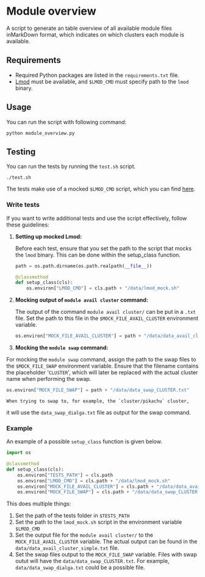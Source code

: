 # Module overview

A script to generate an table overview of all available module files inMarkDown format,
which indicates on which clusters each module is available.

## Requirements
- Required Python packages are listed in the `requirements.txt`  file.
- [Lmod](https://github.com/TACC/Lmod) must be available, and `$LMOD_CMD` must specify path to the `lmod` binary.

## Usage
You can run the script with following command:

```shell
python module_overview.py
```

## Testing
You can run the tests by running the `test.sh` script.
```shell
./test.sh
```

The tests make use of a mocked `$LMOD_CMD` script, which you can find [here](tests/data/lmod_mock.sh).

### Write tests
If you want to write additional tests and use the script effectively, follow these guidelines:


1. **Setting up mocked Lmod:**

   Before each test, ensure that you set the path to the script that mocks the `lmod` binary.
   This can be done within the setup_class function.
   ```python
   path = os.path.dirname(os.path.realpath(__file__))
   
   @classmethod
   def setup_class(cls):
       os.environ["LMOD_CMD"] = cls.path + "/data/lmod_mock.sh"
   ```

2. **Mocking output of `module avail cluster` command:**

   The output of the command `module avail cluster/` can be put in a `.txt` file. 
   Set the path to this file in the `$MOCK_FILE_AVAIL_CLUSTER` environment variable.
   ```python
   os.environ["MOCK_FILE_AVAIL_CLUSTER"] = path + "/data/data_avail_cluster_simple.txt"
   ```
   
3. **Mocking the `module swap` command:**

For mocking the `module swap` command, assign the path to the swap files to the `$MOCK_FILE_SWAP` environment variable.
   Ensure that the filename contains the placeholder '`CLUSTER`', 
   which will later be replaced with the actual cluster name when performing the swap.

   ```python
   os.environ["MOCK_FILE_SWAP"] = path + "/data/data_swap_CLUSTER.txt"
   ```
    When trying to swap to, for example, the `cluster/pikachu` cluster,
   it will use the `data_swap_dialga.txt` file as output for the swap command.
   
### Example 
An example of a possible `setup_class` function is given below.
```python
import os

@classmethod
def setup_class(cls):
    os.environ["TESTS_PATH"] = cls.path
    os.environ["LMOD_CMD"] = cls.path + "/data/lmod_mock.sh"
    os.environ["MOCK_FILE_AVAIL_CLUSTER"] = cls.path + "/data/data_avail_cluster_simple.txt"
    os.environ["MOCK_FILE_SWAP"] = cls.path + "/data/data_swap_CLUSTER.txt"
```

This does multiple things:
1. Set the path of the tests folder in `$TESTS_PATH`
2. Set the path to the `lmod_mock.sh` script in the environment variable `$LMOD_CMD`
3. Set the output file for the `module avail cluster/` to the `MOCK_FILE_AVAIL_CLUSTER` variable.
   The actual output can be found in the `data/data_avail_cluster_simple.txt` file.
4. Set the swap files output to the `MOCK_FILE_SWAP` variable.
   Files with swap outut will have the `data/data_swap_CLUSTER.txt`.
   For example, `data/data_swap_dialga.txt` could be a possible file.